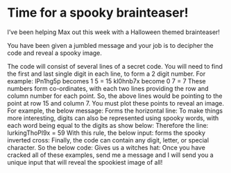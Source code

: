 # Time for a spooky brainteaser!

I’ve been helping Max out this week with a Halloween themed brainteaser!

You have been given a jumbled message and your job is to decipher the code and reveal a spooky image.

The code will consist of several lines of a secret code. You will need to find the 
first and last single digit in each line, to form a 2 digit number. For example: 
lPn1hg5p becomes 1 5 = 15
kl0hnb7x become 0 7 = 7
These numbers form co-ordinates, with each two lines providing the row and column number for each point. So, the above lines would be pointing to the point at row 15 and column 7. You must plot these points to reveal an image.
For example, the below message:
Forms the horizontal line:
To make things more interesting, digits can also be represented using spooky words, with each word being equal to the digits as show below:
Therefore the line:
lurkingThoPl9x = 59
With this rule, the below input:
forms the spooky inverted cross:
Finally, the code can contain any digit, letter, or special character. So the below code:
Gives us a witches hat:
Once you have cracked all of these examples, send me a message and I will send you a unique input that will reveal the spookiest image of all!
